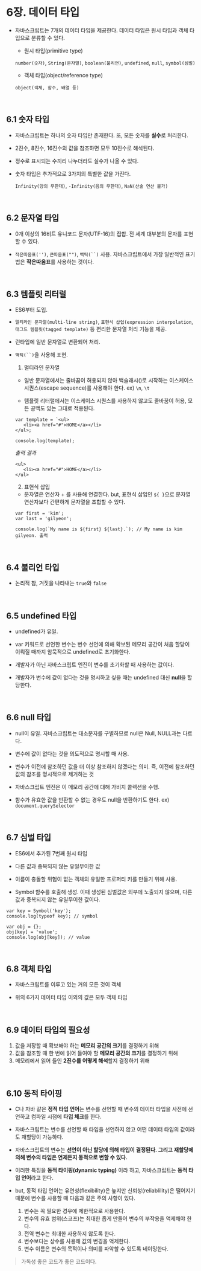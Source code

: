 # 6장. 데이터 타입

* 자바스크립트는 7개의 데이터 타입을 제공한다. 데이터 타입은 원시 타입과 객체 타입으로 분류할 수 있다.

  * 원시 타입(primitive type)
  
  `number(숫자)`,  `String(문자열)`,  `boolean(불리언)`,  `undefined`,  `null`,  `symbol(심벌)`
  
  * 객체 타입(object/reference type)
  
  `object(객체, 함수, 배열 등)`
  
<br>

## 6.1 숫자 타입

* 자바스크립트는 하나의 숫자 타입만 존재한다. 또, 모든 숫자를 **실수**로 처리한다.

* 2진수, 8진수, 16진수의 값을 참조하면 모두 10진수로 해석된다.

* 정수로 표시되는 수끼리 나누더라도 실수가 나올 수 있다.

* 숫자 타입은 추가적으로 3가지의 특별한 값을 가진다.

  `Infinity(양의 무한대)`,  `-Infinity(음의 무한대)`,  `NaN(산술 연산 불가)`
  
<br>

## 6.2 문자열 타입

* 0개 이상의 16비트 유니코드 문자(UTF-16)의 집합. 전 세계 대부분의 문자를 표현할 수 있다.

* `작은따옴표('')`, `큰따옴표("")`, `백틱(``)` 사용. 자바스크립트에서 가장 일반적인 표기법은 **작은따옴표**를 사용하는 것이다.

<br>

## 6.3 템플릿 리터럴

* ES6부터 도입.

* `멀티라인 문자열(multi-line string)`, `표현식 삽입(expression interpolation`, `태그드 템플릿(tagged template)` 등 편리한 문자열 처리 기능을 제공.

* 런타입에 일반 문자열로 변환되어 처리.

* `백틱(``)`을 사용해 표현.

  1. 멀티라인 문자열
  
    * 일반 문자열에서는 줄바꿈이 허용되지 않아 백슬래시(\)로 시작하는 이스케이스 시퀀스(escape sequence)를 사용해야 한다. ex) `\n`, `\t`

    * 템플릿 리터럴에서는 이스케이스 시퀀스를 사용하지 않고도 줄바꿈이 허용, 모든 공백도 있는 그대로 적용된다.

    ```
    var template = `<ul>
       <li><a href="#">HOME</a></li>
    </ul>;
    
    console.log(template);
    ```
    
    _출력 결과_
    ```
    <ul>
       <li><a href="#">HOME</a></li>
    </ul>
    ```

  2. 표현식 삽입
 
    * 문자열은 연산자 + 를 사용해 연결한다. but, 표현식 삽입인 `${ }`으로 문자열 연산자보다 간편하게 문자열을 조합할 수 있다.


    ```
    var first = 'kim';
    var last = 'gilyeon';
    
    console.log(`My name is ${first} ${last}.`); // My name is kim gilyeon. 출력
    ```

<br>

## 6.4 불리언 타입

* 논리적 참, 거짓을 나타내는 `true`와 `false`

<br>

## 6.5 undefined 타입

* undefined가 유일.

* var 키워드로 선언한 변수는 변수 선언에 의해 확보된 메모리 공간이 처음 할당이 이뤄질 때까지 암묵적으로 undefined로 초기화한다.

* 개발자가 아닌 자바스크립트 엔진이 변수를 초기화할 때 사용하는 값이다.

* 개발자가 변수에 값이 없다는 것을 명시하고 싶을 때는 undefined 대신 **null**을 할당한다.

<br>

## 6.6 null 타입

* null이 유일. 자바스크립트는 대소문자를 구별하므로 null은 Null, NULL과는 다르다.

* 변수에 값이 없다는 것을 의도적으로 명시할 때 사용.

* 변수가 이전에 참조하던 값을 더 이상 참조하지 않겠다는 의미. 즉, 이전에 참조하던 값의 참조를 명시적으로 제거하는 것

* 자바스크립트 엔진은 이 메모리 공간에 대해 가비지 콜렉션을 수행.

* 함수가 유효한 값을 반환할 수 없는 경우도 null을 반환하기도 한다. ex) `document.querySelector`

<br>

## 6.7 심벌 타입

* ES6에서 추가된 7번째 원시 타입

* 다른 값과 중복되지 않는 유일무이한 값

* 이름이 충돌할 위험이 없는 객체의 유일한 프로퍼티 키를 만들기 위해 사용.

* Symbol 함수를 호출해 생성. 이때 생성된 심벌값은 외부에 노출되지 않으며, 다른 값과 중복되지 않는 유일무이한 값이다.

```
var key = Symbol('key');
console.log(typeof key); // symbol

var obj = {};
obj[key] = 'value';
console.log(obj[key]); // value
```

<br>

## 6.8 객체 타입

* 자바스크립트를 이루고 있는 거의 모든 것이 객체

* 위의 6가지 데이터 타입 이외의 값은 모두 객체 타입

<br>

## 6.9 데이터 타입의 필요성

  1. 값을 저장할 때 확보해야 하는 **메모리 공간의 크기**를 결정하기 위해
  2. 값을 참조할 때 한 번에 읽어 들여야 할 **메모리 공간의 크기**를 결정하기 위해
  3. 메모리에서 읽어 들인 **2진수를 어떻게 해석**할지 결정하기 위해

<br>

## 6.10 동적 타이핑
 

* C나 자바 같은 **정적 타입 언어**는 변수를 선언할 때 변수의 데이터 타입을 사전에 선언하고 컴파일 시점에 **타입 체크**를 한다.

* 자바스크립트는 변수를 선언할 때 타입을 선언하지 않고 어떤 데이터 타입의 값이라도 재할당이 가능하다.

* 자바스크립트의 변수는 **선언이 아닌 할당에 의해 타입이 결정된다. 그리고 재할당에 의해 변수의 타입은 언제든지 동적으로 변할 수 있다.**

* 이러한 특징을 **동적 타이핑(dynamic typing)** 이라 하고, 자바스크립트는 **동적 타입 언어**라고 한다.

* but, 동적 타입 언어는 유연성(flexibility)은 높지만 신뢰성(reliablility)은 떨어지기 때문에 변수를 사용할 때 다음과 같은 주의 사항이 있다.

  1. 변수는 꼭 필요한 경우에 제한적으로 사용한다.
  2. 변수의 유효 범위(스코프)는 최대한 좁게 만들어 변수의 부작용을 억제해야 한다.
  3. 전역 변수는 최대한 사용하지 않도록 한다.
  4. 변수보다는 상수를 사용해 값의 변경을 억제한다.
  5. 변수 이름은 변수의 목적이나 의미를 파악할 수 있도록 네이밍한다.


> 가독성 좋은 코드가 좋은 코드이다.
